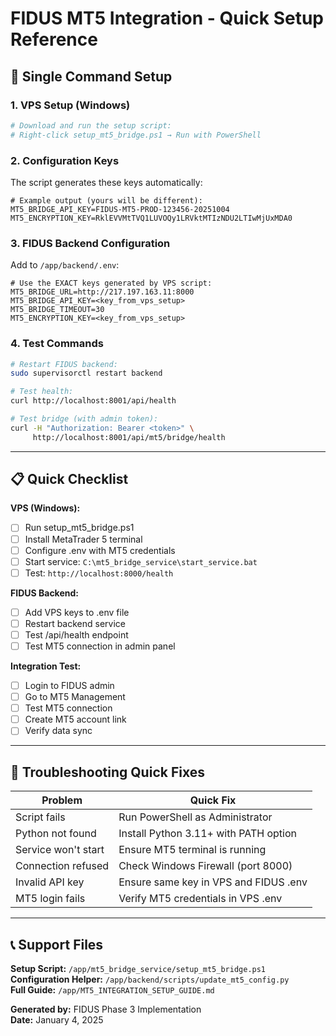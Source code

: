 # FIDUS MT5 Integration - Quick Setup Reference

## 🚀 Single Command Setup

### 1. VPS Setup (Windows)
```powershell
# Download and run the setup script:
# Right-click setup_mt5_bridge.ps1 → Run with PowerShell
```

### 2. Configuration Keys
The script generates these keys automatically:
```env
# Example output (yours will be different):
MT5_BRIDGE_API_KEY=FIDUS-MT5-PROD-123456-20251004
MT5_ENCRYPTION_KEY=RklEVVMtTVQ1LUVOQy1LRVktMTIzNDU2LTIwMjUxMDA0
```

### 3. FIDUS Backend Configuration
Add to `/app/backend/.env`:
```env
# Use the EXACT keys generated by VPS script:
MT5_BRIDGE_URL=http://217.197.163.11:8000
MT5_BRIDGE_API_KEY=<key_from_vps_setup>
MT5_BRIDGE_TIMEOUT=30
MT5_ENCRYPTION_KEY=<key_from_vps_setup>
```

### 4. Test Commands
```bash
# Restart FIDUS backend:
sudo supervisorctl restart backend

# Test health:
curl http://localhost:8001/api/health

# Test bridge (with admin token):
curl -H "Authorization: Bearer <token>" \
     http://localhost:8001/api/mt5/bridge/health
```

---

## 📋 Quick Checklist

**VPS (Windows):**
- [ ] Run setup_mt5_bridge.ps1
- [ ] Install MetaTrader 5 terminal  
- [ ] Configure .env with MT5 credentials
- [ ] Start service: `C:\mt5_bridge_service\start_service.bat`
- [ ] Test: `http://localhost:8000/health`

**FIDUS Backend:**
- [ ] Add VPS keys to .env file
- [ ] Restart backend service
- [ ] Test /api/health endpoint
- [ ] Test MT5 connection in admin panel

**Integration Test:**
- [ ] Login to FIDUS admin
- [ ] Go to MT5 Management
- [ ] Test MT5 connection
- [ ] Create MT5 account link
- [ ] Verify data sync

---

## 🔧 Troubleshooting Quick Fixes

| Problem | Quick Fix |
|---------|-----------|
| Script fails | Run PowerShell as Administrator |
| Python not found | Install Python 3.11+ with PATH option |
| Service won't start | Ensure MT5 terminal is running |
| Connection refused | Check Windows Firewall (port 8000) |
| Invalid API key | Ensure same key in VPS and FIDUS .env |
| MT5 login fails | Verify MT5 credentials in VPS .env |

---

## 📞 Support Files

**Setup Script:** `/app/mt5_bridge_service/setup_mt5_bridge.ps1`  
**Configuration Helper:** `/app/backend/scripts/update_mt5_config.py`  
**Full Guide:** `/app/MT5_INTEGRATION_SETUP_GUIDE.md`  

**Generated by:** FIDUS Phase 3 Implementation  
**Date:** January 4, 2025